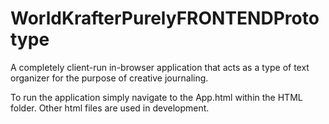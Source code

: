 # WorldKrafterPurelyFRONTENDPrototype
A completely client-run in-browser application that acts as a type of text organizer for the purpose of creative journaling.

To run the application simply navigate to the App.html within the HTML folder. Other html files are used in development.
